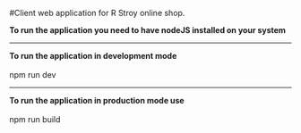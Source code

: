 #Client web application for R Stroy online shop.

**To run the application you need to have nodeJS installed on your system**

<hr/>

**To run the application in development mode** <br/><br/>
npm run dev

<hr/>

**To run the application in production mode use** <br/><br/>
npm run build